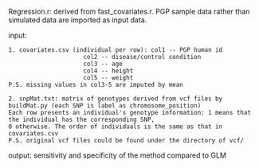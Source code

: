 Regression.r: derived from fast_covariates.r. PGP sample data rather than simulated data are imported as input data.

input:
	
	1. covariates.csv (individual per row): col1 -- PGP human id 
					     col2 -- disease/control condition 
					     col3 -- age
					     col4 -- height
					     col5 -- weight
	P.S. missing values in col3-5 are imputed by mean

	2. snpMat.txt: matrix of genotypes derived from vcf files by buildMat.py (each SNP is label as chromosome_position)
	Each row presents an individual's genotype information: 1 means that the individual has the corresponding SNP,
	0 otherwise. The order of individuals is the same as that in covariates.csv
	P.S. original vcf files could be found under the directory of vcf/


output: sensitivity and specificity of the method compared to GLM
